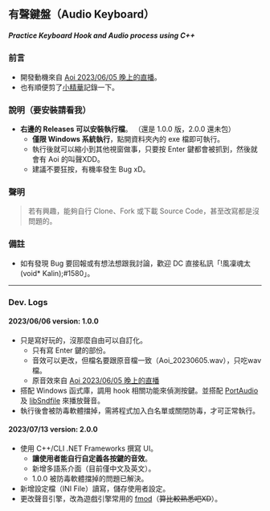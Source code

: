 ## 有聲鍵盤（Audio Keyboard）
##### Practice Keyboard Hook and Audio process using C++

### 前言
- 開發動機來自 [Aoi 2023/06/05 晚上的直播](https://www.youtube.com/watch?v=9eAVmmSTD58&t=7585s)。
- 也有順便剪了[小精華](https://youtu.be/WPq07hRVdo8)記錄一下。

### 說明（要安裝請看我）
- **右邊的 Releases 可以安裝執行檔**。 （還是 1.0.0 版，2.0.0 還未包）
  - **僅限 Windows 系統執行**，點開資料夾內的 exe 檔即可執行。
  - 執行後就可以縮小到其他視窗做事，只要按 Enter 鍵都會被抓到，然後就會有 Aoi 的叫聲XDD。
  - 建議不要狂按，有機率發生 Bug xD。

### 聲明
> 若有興趣，能夠自行 Clone、Fork 或下載 Source Code，甚至改寫都是沒問題的。

### 備註
- 如有發現 Bug 要回報或有想法想跟我討論，歡迎 DC 直接私訊「!風凜魂太(void* Kalin);#1580」。

---

### Dev. Logs
#### 2023/06/06 version: 1.0.0
- 只是寫好玩的，沒那麼自由可以自訂化。
  - 只有寫 Enter 鍵的部份。
  - 音效可以更改，但檔名要跟原音檔一致（Aoi_20230605.wav），只吃wav檔。
  - 原音效來自 [Aoi 2023/06/05 晚上的直播](https://www.youtube.com/watch?v=9eAVmmSTD58&t=7618s)
- 搭配 Windows 函式庫，調用 hook 相關功能來偵測按鍵。並搭配 [PortAudio](https://github.com/PortAudio/portaudio) 及 [libSndfile](https://github.com/libsndfile/libsndfile) 來播放聲音。
- 執行後會被防毒軟體擋掉，需將程式加入白名單或關閉防毒，才可正常執行。
#### 2023/07/13 version: 2.0.0
- 使用 C++/CLI .NET Frameworks 撰寫 UI。
  - **讓使用者能自行自定義各按鍵的音效**。
  - 新增多語系介面（目前僅中文及英文）。
  - 1.0.0 被防毒軟體擋掉的問題已解決。
- 新增設定檔（INI File）讀寫，儲存使用者設定。
- 更改聲音引擎，改為遊戲引擎常用的 [fmod](https://www.fmod.com/)（~~算比較熟悉吧XD~~）。
